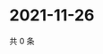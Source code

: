 # 2021-11-26

共 0 条

<!-- BEGIN WEIBO -->
<!-- 最后更新时间 Fri Nov 26 2021 07:11:31 GMT+0800 (China Standard Time) -->

<!-- END WEIBO -->
